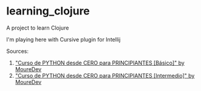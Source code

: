 # learning_clojure

A project to learn Clojure 

I'm playing here with Cursive plugin for Intellij

Sources:

1. ["Curso de PYTHON desde CERO para PRINCIPIANTES [Básico]" by MoureDev](https://youtu.be/Kp4Mvapo5kc)
2. ["Curso de PYTHON desde CERO para PRINCIPIANTES [Intermedio]" by MoureDev](https://youtu.be/TbcEqkabAWU)

